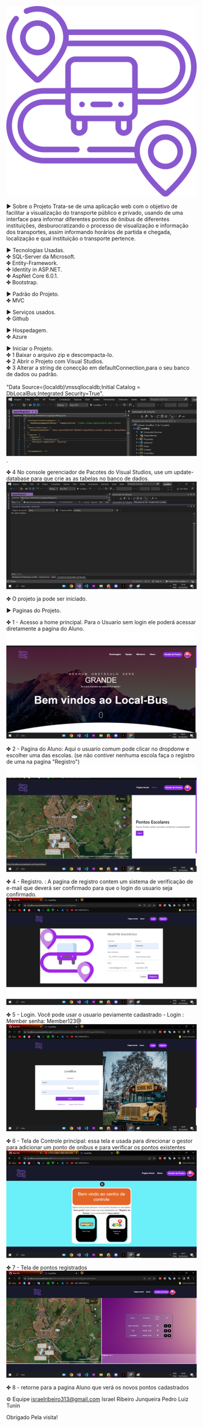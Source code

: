 
![Logo do projeto ](https://github.com/Israel-Junqueira/Projeto-LocalBus-View/blob/main/Readme/bus.png)


▶ Sobre o Projeto
Trata-se de uma aplicação web com o objetivo de facilitar a visualização do transporte público e privado, usando de uma interface para informar diferentes 
pontos de ônibus de diferentes instituições, desburocratizando o processo de visualização e informação dos transportes, assim informando horários de
partida e chegada, localização e qual instituição o transporte pertence.  


▶ Tecnologias Usadas.<br>
  ✤ SQL-Server da Microsoft.<br>
  ✤ Entity-Framework.<br>
  ✤ Identity in ASP.NET.<br>
  ✤ AspNet Core 6.0.1.<br>
  ✤ Bootstrap.<br>

▶ Padrão do Projeto.<br>
  ✤ MVC

▶ Serviços usados.<br>
  ✤ Github

▶ Hospedagem.<br>
  ✤ Azure

▶ Iniciar o Projeto.<br>
  ✤ 1 Baixar o arquivo zip e descompacta-lo.<br>
  ✤ 2 Abrir o Projeto com Visual Studios.<br>
  ✤ 3 Alterar a string de conecção em defaultConnection,para o seu banco de dados ou padrão.<br>
  <br>
  "Data Source=(localdb)\\mssqllocaldb;Initial Catalog = DbLocalBus;Integrated Security=True".<br>
  ![string de conecção image](https://github.com/Israel-Junqueira/Projeto-LocalBus-View/blob/main/Readme/appsettings.png).<br>
  
  ✤ 4 No console gerenciador de Pacotes do Visual Studios, use um update-database para que crie as as tabelas no banco de dados.<br>
 ![Updatedata-base image](https://github.com/Israel-Junqueira/Projeto-LocalBus-View/blob/main/Readme/updata.png)<br>
  
  ✤ O projeto ja pode ser iniciado.<br>

▶ Paginas do Projeto.<br>

  ✤ 1 - Acesso a home principal. Para o Usuario sem login ele poderá acessar diretamente a pagina do Aluno.<br>
  ![Homepage image](https://github.com/Israel-Junqueira/Projeto-LocalBus-View/blob/main/Readme/home.png)

  ✤ 2 - Pagina do Aluno: Aqui o usuario comum pode clicar no dropdonw e escolher uma das escolas. (se não contiver nenhuma escola faça o registro de uma na pagina "Registro")
  ![Login](https://github.com/Israel-Junqueira/Projeto-LocalBus-View/blob/main/Readme/Aluno.png)

  ✤ 4 - Registro. : A pagina de registro contem um sistema de verificação de e-mail que deverá ser confirmado para que o login do usuario seja confirmado.
  ![Sign up](https://github.com/Israel-Junqueira/Projeto-LocalBus-View/blob/main/Readme/Registro.png)

  ✤ 5 - Login.  Você pode usar o usuario peviamente cadastrado - Login : Member senha:  Member123@
  ![Dashboard](https://github.com/Israel-Junqueira/Projeto-LocalBus-View/blob/main/Readme/login.png)

  ✤ 6 - Tela de Controle principal: essa tela e usada para direcionar o gestor para adicionar um ponto de onibus e para verificar os pontos existentes
  ![Dashboard](https://github.com/Israel-Junqueira/Projeto-LocalBus-View/blob/main/Readme/Administra%C3%A7%C3%A3o.png)

  ✤ 7  - Tela de pontos registrados
  ![Search tab](https://github.com/Israel-Junqueira/Projeto-LocalBus-View/blob/main/Readme/PontosRegistrados.png)

  ✤ 8 - retorne para a pagina Aluno que verá os novos pontos cadastrados

  ⚙️ Equipe
      israelribeiro313@gmail.com
      Israel Ribeiro Junqueira
      Pedro Luiz Tunin

 Obrigado Pela visita!
